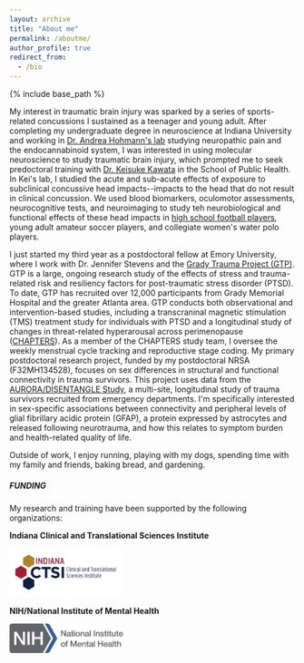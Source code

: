 ```yaml
---
layout: archive
title: "About me"
permalink: /aboutme/
author_profile: true
redirect_from:
  - /bio
---
```


{% include base_path %}

My interest in traumatic brain injury was sparked by a series of sports-related concussions I sustained as a teenager and young adult. After completing my undergraduate degree in neuroscience at Indiana University and working in [Dr. Andrea Hohmann's lab](https://www.hohmann-lab-indiana.com/) studying neuropathic pain and the endocannabinoid system, I was interested in using molecular neuroscience to study traumatic brain injury, which prompted me to seek predoctoral training with [Dr. Keisuke Kawata](https://publichealth.indiana.edu/research/faculty-directory/profile.html?user=kkawata&_gl=1*1iitz0k*_gcl_au*MjAxOTI0OTgwNi4xNzI0MTcwMTU2*_ga*NzgxNzUyLjE3MjI5ODE2ODk.*_ga_61CH0D2DQW*MTcyNDE3MDE1NS4yLjEuMTcyNDE3MDE2OS40Ni4wLjA.) in the School of Public Health. In Kei's lab, I studied the acute and sub-acute effects of exposure to subclinical concussive head impacts--impacts to the head that do not result in clinical concussion. We used blood biomarkers, oculomotor assessments, neurocognitive tests, and neuroimaging to study teh neurobiological and functional effects of these head impacts in [high school football players](https://education.indiana.edu/news/2019/jul-dec/2019-09-10-subconcussive-study.html?_gl=1*1ugqwjy*_gcl_au*MjAxOTI0OTgwNi4xNzI0MTcwMTU2*_ga*NzgxNzUyLjE3MjI5ODE2ODk.*_ga_61CH0D2DQW*MTcyNDE3NzAzNS4zLjAuMTcyNDE3NzAzNS42MC4wLjA.), young adult amateur soccer players, and collegiate women's water polo players.

I just started my third year as a postdoctoral fellow at Emory University, where I work with Dr. Jennifer Stevens and the [Grady Trauma Project (GTP)](https://www.gradytraumaproject.com/). GTP is a large, ongoing research study of the effects of stress and trauma-related risk and resiliency factors for post-traumatic stress disorder (PTSD). To date, GTP has recruited over 12,000 participants from Grady Memorial Hospital and the greater Atlanta area. GTP conducts both observational and intervention-based studies, including a transcraninal magnetic stimulation (TMS) treatment study for individuals with PTSD and a longitudinal study of changes in threat-related hyperarousal across perimenopause ([CHAPTERS](https://www.gradytraumaproject.com/chapters-study)). As a member of the CHAPTERS study team, I oversee the weekly menstrual cycle tracking and reproductive stage coding. My primary postdoctoral research project, funded by my postdoctoral NRSA (F32MH134528), focuses on sex differences in structural and functional connectivity in trauma survivors. This project uses data from the [AURORA/DISENTANGLE Study](https://www.med.unc.edu/itr/aurora-study/), a multi-site, longitudinal study of trauma survivors recruited from emergency departments. I'm specifically interested in sex-specific associations between connectivity and peripheral levels of glial fibrillary acidic protein (GFAP), a protein expressed by astrocytes and released following neurotrauma, and how this relates to symptom burden and health-related quality of life. 

Outside of work, I enjoy running, playing with my dogs, spending time with my family and friends, baking bread, and gardening.

##### FUNDING
My research and training have been supported by the following organizations:

**Indiana Clinical and Translational Sciences Institute**

<img src="../images/logo.jpg" width="200">

**NIH/National Institute of Mental Health**

<img src="../images/NIH-NIMH-logo-new.png" width="200">

